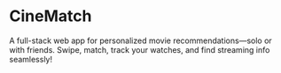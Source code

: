 # CineMatch
A full-stack web app for personalized movie recommendations—solo or with friends. Swipe, match, track your watches, and find streaming info seamlessly!

